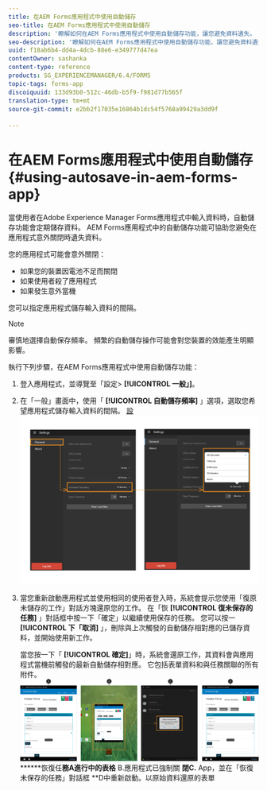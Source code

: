 ```yaml
---
title: 在AEM Forms應用程式中使用自動儲存
seo-title: 在AEM Forms應用程式中使用自動儲存
description: '瞭解如何在AEM Forms應用程式中使用自動儲存功能，讓您避免資料遺失。 '
seo-description: '瞭解如何在AEM Forms應用程式中使用自動儲存功能，讓您避免資料遺失。 '
uuid: f18ab6b4-dd4a-4dcb-88e6-e349777d47ea
contentOwner: sashanka
content-type: reference
products: SG_EXPERIENCEMANAGER/6.4/FORMS
topic-tags: forms-app
discoiquuid: 133d93b0-512c-46db-b5f9-f981d77b565f
translation-type: tm+mt
source-git-commit: e2bb2f17035e16864b1dc54f5768a99429a3dd9f

---
```



# 在AEM Forms應用程式中使用自動儲存 {#using-autosave-in-aem-forms-app}

當使用者在Adobe Experience Manager Forms應用程式中輸入資料時，自動儲存功能會定期儲存資料。 AEM Forms應用程式中的自動儲存功能可協助您避免在應用程式意外關閉時遺失資料。

您的應用程式可能會意外關閉：

* 如果您的裝置因電池不足而關閉
* 如果使用者殺了應用程式
* 如果發生意外當機

您可以指定應用程式儲存輸入資料的間隔。

>[!NOTE]
>
>審慎地選擇自動保存頻率。 頻繁的自動儲存操作可能會對您裝置的效能產生明顯影響。

執行下列步驟，在AEM Forms應用程式中使用自動儲存功能：

1. 登入應用程式，並導覽至「設定> **[!UICONTROL 一般」]**。
1. 在「一般」畫面中，使用「 **[!UICONTROL 自動儲存頻率]** 」選項，選取您希望應用程式儲存輸入資料的間隔。
   [ 設 ![定自動儲存頻率](assets/using-autosave-freq-07.png)](assets/using-autosave-freq-07-1.png)

1. 當您重新啟動應用程式並使用相同的使用者登入時，系統會提示您使用「復原未儲存的工作」對話方塊還原您的工作。 在「恢 **[!UICONTROL 復未保存的任務]** 」對話框中按一下「確定」以繼續使用保存的任務。 您可以按一 **[!UICONTROL 下「取消]** 」，刪除與上次觸發的自動儲存相對應的已儲存資料，並開始使用新工作。

   當您按一下「 **[!UICONTROL 確定]**」時，系統會還原工作，其資料會與應用程式當機前觸發的最新自動儲存相對應。 它包括表單資料和與任務關聯的所有附件。
   [![](assets/autosave-flow.png)](assets/using-autosave-freq-06.png)******&#x200B;恢復任&#x200B;**務A進行中的表格** B.應用程式已強制關 **閉C.** App，並在「恢復未保存的任務」對話框 **D中重新啟動。以原始資料還原的表單

